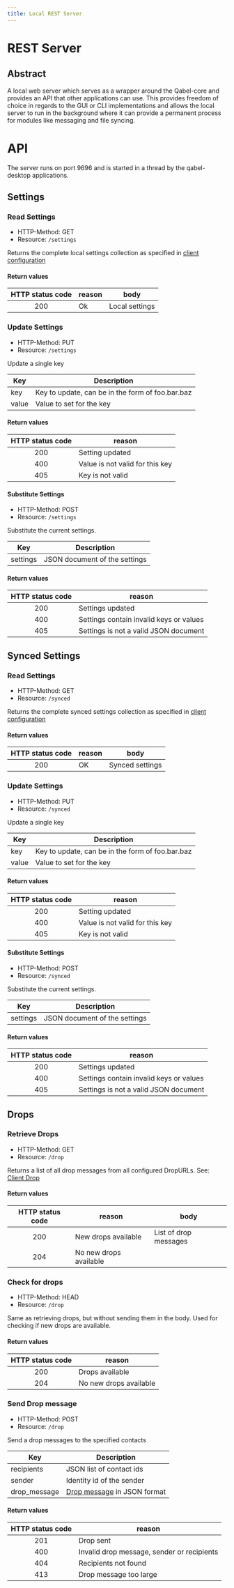 ```yaml
---
title: Local REST Server
---
```


# REST Server

## Abstract

A local web server which serves as a wrapper around the Qabel-core and provides an API that other applications can use. This provides freedom of choice in regards to the GUI or CLI implementations and allows the local server to run in the background where it can provide a permanent process for modules like messaging and file syncing.

# API

The server runs on port 9696 and is started in a thread by the qabel-desktop applications.

## Settings

### Read Settings

* HTTP-Method: GET
* Resource: `/settings`

Returns the complete local settings collection as specified in [client configuration](../Qabel-Client-Configuration#local-settings)

#### Return values

|HTTP status code|reason|body|
|:----------------:|------|----|
| 200 | Ok | Local settings |

### Update Settings

* HTTP-Method: PUT
* Resource: `/settings`

Update a single key

| Key | Description |
| --- | ----------- |
| key | Key to update, can be in the form of foo.bar.baz |
| value | Value to set for the key |

#### Return values

|HTTP status code|reason|
|:----------------:|------|
| 200 | Setting updated |
| 400 | Value is not valid for this key |
| 405 | Key is not valid |

#### Substitute Settings

* HTTP-Method: POST
* Resource: `/settings`

Substitute the current settings.

| Key | Description |
| --- | ----------- |
| settings | JSON document of the settings |

#### Return values

|HTTP status code|reason|
|:----------------:|------|
| 200 | Settings updated |
| 400 | Settings contain invalid keys or values |
| 405 | Settings is not a valid JSON document |


## Synced Settings

### Read Settings

* HTTP-Method: GET
* Resource: `/synced`

Returns the complete synced settings collection as specified in [client configuration](../Qabel-Client-Configuration#synced-settings)

#### Return values

|HTTP status code|reason|body|
|:----------------:|------|----|
| 200 | OK | Synced settings |

### Update Settings

* HTTP-Method: PUT
* Resource: `/synced`

Update a single key

| Key | Description |
| --- | ----------- |
| key | Key to update, can be in the form of foo.bar.baz |
| value | Value to set for the key |

#### Return values

|HTTP status code|reason|
|:----------------:|------|
| 200 | Setting updated |
| 400 | Value is not valid for this key |
| 405 | Key is not valid |

#### Substitute Settings

* HTTP-Method: POST
* Resource: `/synced`

Substitute the current settings.

| Key | Description |
| --- | ----------- |
| settings | JSON document of the settings |

#### Return values

|HTTP status code|reason|
|:----------------:|------|
| 200 | Settings updated |
| 400 | Settings contain invalid keys or values |
| 405 | Settings is not a valid JSON document |

## Drops

### Retrieve Drops

* HTTP-Method: GET
* Resource: `/drop`

Returns a list of all drop messages from all configured DropURLs.
See: [Client Drop](../Qabel-Client-Drop)


#### Return values

|HTTP status code|reason|body|
|:----------------:|------|---|
| 200 | New drops available | List of drop messages |
| 204 | No new drops available | |

### Check for drops

* HTTP-Method: HEAD
* Resource: `/drop`

Same as retrieving drops, but without sending them in the body. Used for checking if new drops are available.

#### Return values

|HTTP status code|reason|
|:----------------:|------|
| 200 | Drops available |
| 204 | No new drops available |

###  Send Drop message

* HTTP-Method: POST
* Resource: `/drop`

Send a drop messages to the specified contacts

| Key | Description |
| --- | ----------- |
| recipients | JSON list of contact ids |
| sender | Identity id of the sender |
| drop_message | [Drop message](../Qabel-Client-Drop#format-and-structure-of-a-message) in JSON format |


#### Return values

|HTTP status code|reason|
|:----------------:|------|
| 201 | Drop sent |
| 400 | Invalid drop message, sender or recipients |
| 404 | Recipients not found |
| 413 | Drop message too large |
